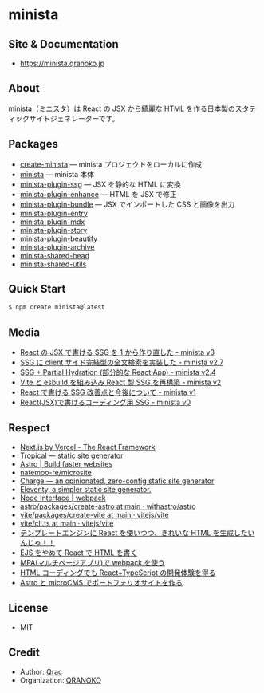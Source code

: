 # minista

## Site & Documentation

- https://minista.qranoko.jp

## About

minista（ミニスタ）は React の JSX から綺麗な HTML を作る日本製のスタティックサイトジェネレーターです。

## Packages

- [create-minista](https://github.com/qrac/minista/tree/main/packages/create-minista) — minista プロジェクトをローカルに作成
- [minista](https://github.com/qrac/minista/tree/main/packages/minista) — minista 本体
- [minista-plugin-ssg](https://github.com/qrac/minista/tree/main/packages/plugin-ssg) — JSX を静的な HTML に変換
- [minista-plugin-enhance](https://github.com/qrac/minista/tree/main/packages/plugin-enhance) — HTML を JSX で修正
- [minista-plugin-bundle](https://github.com/qrac/minista/tree/main/packages/plugin-bundle) — JSX でインポートした CSS と画像を出力
- [minista-plugin-entry](https://github.com/qrac/minista/tree/main/packages/plugin-entry)
- [minista-plugin-mdx](https://github.com/qrac/minista/tree/main/packages/plugin-mdx)
- [minista-plugin-story](https://github.com/qrac/minista/tree/main/packages/plugin-story)
- [minista-plugin-beautify](https://github.com/qrac/minista/tree/main/packages/plugin-beautify)
- [minista-plugin-archive](https://github.com/qrac/minista/tree/main/packages/plugin-archive)
- [minista-shared-head](https://github.com/qrac/minista/tree/main/packages/shared-head)
- [minista-shared-utils](https://github.com/qrac/minista/tree/main/packages/shared-utils)

## Quick Start

```sh
$ npm create minista@latest
```

## Media

- [React の JSX で書ける SSG を 1 から作り直した - minista v3](https://zenn.dev/qrac/articles/980efced76634f)
- [SSG に client サイド完結型の全文検索を実装した - minista v2.7](https://zenn.dev/qrac/articles/653f7512b707ff)
- [SSG + Partial Hydration (部分的な React App) - minista v2.4](https://zenn.dev/qrac/articles/b9c65c1c0be901)
- [Vite と esbuild を組み込み React 製 SSG を再構築 - minista v2](https://zenn.dev/qrac/articles/fbbbe7ccc3bdb1)
- [React で書ける SSG 改善点と今後について - minista v1](https://zenn.dev/qrac/articles/a24de970148c7e)
- [React(JSX)で書けるコーディング用 SSG - minista v0](https://zenn.dev/qrac/articles/7537521afcd1bf)

## Respect

- [Next.js by Vercel - The React Framework](https://nextjs.org/)
- [Tropical — static site generator](https://tropical.js.org/)
- [Astro | Build faster websites](https://astro.build/)
- [natemoo-re/microsite](https://github.com/natemoo-re/microsite)
- [Charge — an opinionated, zero-config static site generator](https://charge.js.org/)
- [Eleventy, a simpler static site generator.](https://www.11ty.dev/)
- [Node Interface | webpack](https://webpack.js.org/api/node/)
- [astro/packages/create-astro at main · withastro/astro](https://github.com/withastro/astro/tree/main/packages/create-astro)
- [vite/packages/create-vite at main · vitejs/vite](https://github.com/vitejs/vite/tree/main/packages/create-vite)
- [vite/cli.ts at main · vitejs/vite](https://github.com/vitejs/vite/blob/main/packages/vite/src/node/cli.ts)
- [テンプレートエンジンに React を使いつつ、きれいな HTML を生成したいんじゃ！！](https://zenn.dev/otsukayuhi/articles/e52651b4e2c5ae7c4a17)
- [EJS をやめて React で HTML を書く](https://zenn.dev/hisho/scraps/4ef6c6106a6395)
- [MPA(マルチページアプリ)で webpack を使う](https://www.key-p.com/blog/staff/archives/107125)
- [HTML コーディングでも React+TypeScript の開発体験を得る](https://zenn.dev/nanaki14/articles/html-template-react)
- [Astro と microCMS でポートフォリオサイトを作る](https://zenn.dev/takanorip/articles/c75717c280c81d)

## License

- MIT

## Credit

- Author: [Qrac](https://qrac.jp)
- Organization: [QRANOKO](https://qranoko.jp)
